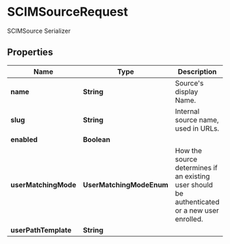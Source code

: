 

# SCIMSourceRequest

SCIMSource Serializer

## Properties

| Name | Type | Description | Notes |
|------------ | ------------- | ------------- | -------------|
|**name** | **String** | Source&#39;s display Name. |  |
|**slug** | **String** | Internal source name, used in URLs. |  |
|**enabled** | **Boolean** |  |  [optional] |
|**userMatchingMode** | **UserMatchingModeEnum** | How the source determines if an existing user should be authenticated or a new user enrolled. |  [optional] |
|**userPathTemplate** | **String** |  |  [optional] |



